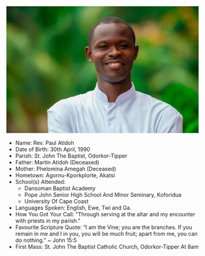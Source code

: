 <img class="img-fluid post-image" src="/assets/img/ordination/paul.jpeg" alt="Rev. Paul Atidoh">

- Name: Rev. Paul Atidoh
- Date of Birth: 30th April, 1990
- Parish: St. John The Baptist, Odorkor-Tipper
- Father: Martin Atidoh (Deceased)
- Mother: Phelomina Amegah (Deceased)
- Hometown: Agornu-Kporkplorte, Akatsi
- School(s) Attended:
    - Dansoman Baptist Academy
    - Pope John Senior High School And Minor Seminary, Koforidua
    - University Of Cape Coast
- Languages Spoken: English, Ewe, Twi and Ga.
- How You Got Your Call: "Through serving at the altar and my encounter with priests in my parish."
- Favourite Scripture Quote: “I am the Vine; you are the branches. If
you remain in me and I in you, you will be much fruit; apart from me, you
can do nothing.” ~ John 15:5
- First Mass: St. John The Baptist Catholic Church, Odorkor-Tipper At 8am
